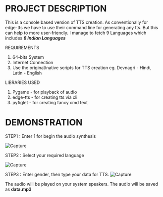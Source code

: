 # PROJECT DESCRIPTION
This is a console based version of TTS creation. As conventionally for edge-tts we have to use their command line for generating any tts. But this can help to more user-friendly. I manage to fetch 9 Languages which includes *__8 Indian Languages__*

REQUIREMENTS
1. 64-bits System
2. Internet Connection
3. Use the original/native scripts for TTS creation eg. Devnagri - Hindi, Latin - English

LIBRARIES USED
1. Pygame - for playback of audio
2. edge-tts - for creating tts via cli
3. pyfiglet - for creating fancy cmd text

# DEMONSTRATION 
STEP1 : Enter 1 for begin the audio synthesis

![Capture](https://github.com/AnshulWycliffe/Edge-TTS-Creator-EXE/assets/94105743/4e6a75fb-d589-47b9-9050-70e6bbdf5215)

STEP2 : Select your required language

![Capture](https://github.com/AnshulWycliffe/Edge-TTS-Creator-EXE/assets/94105743/8f111d3d-2bf0-415a-9655-0005d6187dd7)

STEP3 : Enter gender, then type your data for TTS.
![Capture](https://github.com/AnshulWycliffe/Edge-TTS-Creator-EXE/assets/94105743/ef1b2fe9-0e4f-4ef5-b4f0-6c2b9c5160cf)

The audio will be played on your system speakers. The audio will be saved as **data.mp3**
